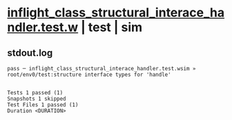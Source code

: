 # [inflight_class_structural_interace_handler.test.w](../../../../../examples/tests/valid/inflight_class_structural_interace_handler.test.w) | test | sim

## stdout.log
```log
pass ─ inflight_class_structural_interace_handler.test.wsim » root/env0/test:structure interface types for 'handle'
 
 
Tests 1 passed (1)
Snapshots 1 skipped
Test Files 1 passed (1)
Duration <DURATION>
```

